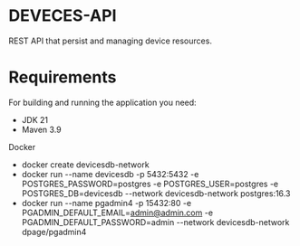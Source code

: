 
# DEVECES-API

 REST API that persist and managing device resources.

# **Requirements** <br>

For building and running the application you need:      

- JDK 21 <br>
- Maven 3.9 <br>

Docker  
- docker create devicesdb-network
- docker run --name devicesdb -p 5432:5432 -e POSTGRES_PASSWORD=postgres -e POSTGRES_USER=postgres -e POSTGRES_DB=devicesdb --network devicesdb-network postgres:16.3  
- docker run --name pgadmin4 -p 15432:80 -e PGADMIN_DEFAULT_EMAIL=admin@admin.com -e PGADMIN_DEFAULT_PASSWORD=admin --network devicesdb-network dpage/pgadmin4
